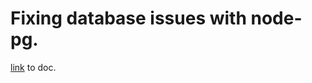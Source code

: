 # Fixing database issues with node-pg.
[link](https://docs.google.com/document/d/13EWd-kn1pAQAWSDGW1jGzZhNhrsprTM7fWnk-QJpqoM/edit?usp=sharing) to doc.
